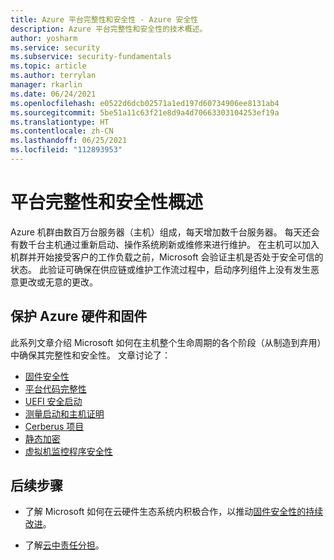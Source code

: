 ```yaml
---
title: Azure 平台完整性和安全性 - Azure 安全性
description: Azure 平台完整性和安全性的技术概述。
author: yosharm
ms.service: security
ms.subservice: security-fundamentals
ms.topic: article
ms.author: terrylan
manager: rkarlin
ms.date: 06/24/2021
ms.openlocfilehash: e0522d6dcb02571a1ed197d60734906ee8131ab4
ms.sourcegitcommit: 5be51a11c63f21e8d9a4d70663303104253ef19a
ms.translationtype: HT
ms.contentlocale: zh-CN
ms.lasthandoff: 06/25/2021
ms.locfileid: "112893953"
---
```

# <a name="platform-integrity-and-security-overview"></a>平台完整性和安全性概述
Azure 机群由数百万台服务器（主机）组成，每天增加数千台服务器。 每天还会有数千台主机通过重新启动、操作系统刷新或维修来进行维护。 在主机可以加入机群并开始接受客户的工作负载之前，Microsoft 会验证主机是否处于安全可信的状态。 此验证可确保在供应链或维护工作流过程中，启动序列组件上没有发生恶意更改或无意的更改。

## <a name="securing-azure-hardware-and-firmware"></a>保护 Azure 硬件和固件
此系列文章介绍 Microsoft 如何在主机整个生命周期的各个阶段（从制造到弃用）中确保其完整性和安全性。 文章讨论了：
 
- [固件安全性](firmware.md)
- [平台代码完整性](code-integrity.md)
- [UEFI 安全启动](secure-boot.md)
- [测量启动和主机证明](measured-boot-host-attestation.md)
- [Cerberus 项目](project-cerberus.md)
- [静态加密](encryption-atrest.md)
- [虚拟机监控程序安全性](hypervisor.md)
 
## <a name="next-steps"></a>后续步骤

- 了解 Microsoft 如何在云硬件生态系统内积极合作，以推动[固件安全性的持续改进](firmware.md)。

- 了解[云中责任分担](shared-responsibility.md)。